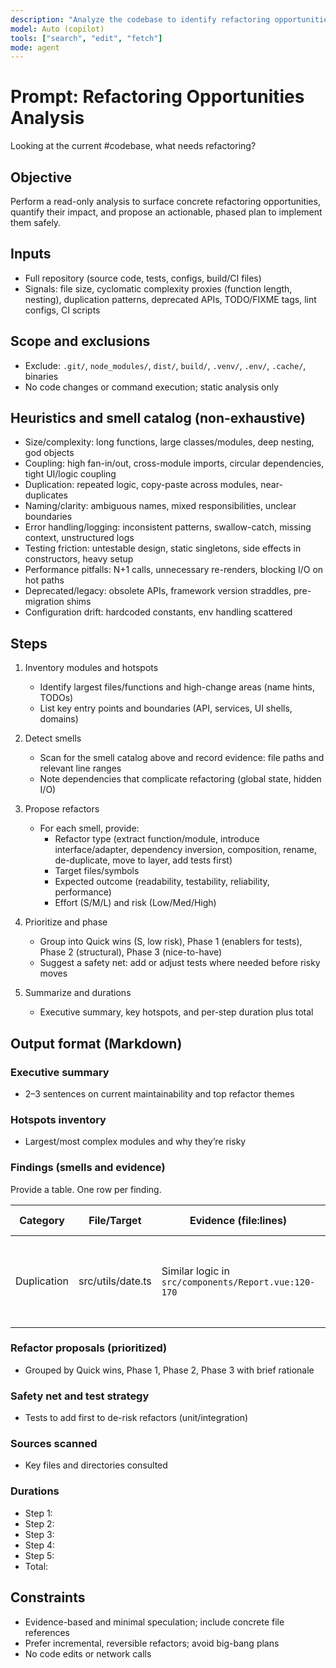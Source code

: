 ```yaml
---
description: "Analyze the codebase to identify refactoring opportunities with evidence, impact, and a prioritized plan"
model: Auto (copilot)
tools: ["search", "edit", "fetch"]
mode: agent
---
```


# Prompt: Refactoring Opportunities Analysis

Looking at the current #codebase, what needs refactoring?

## Objective

Perform a read-only analysis to surface concrete refactoring opportunities, quantify their impact, and propose an actionable, phased plan to implement them safely.

## Inputs

- Full repository (source code, tests, configs, build/CI files)
- Signals: file size, cyclomatic complexity proxies (function length, nesting), duplication patterns, deprecated APIs, TODO/FIXME tags, lint configs, CI scripts

## Scope and exclusions

- Exclude: `.git/`, `node_modules/`, `dist/`, `build/`, `.venv/`, `.env/`, `.cache/`, binaries
- No code changes or command execution; static analysis only

## Heuristics and smell catalog (non-exhaustive)

- Size/complexity: long functions, large classes/modules, deep nesting, god objects
- Coupling: high fan-in/out, cross-module imports, circular dependencies, tight UI/logic coupling
- Duplication: repeated logic, copy-paste across modules, near-duplicates
- Naming/clarity: ambiguous names, mixed responsibilities, unclear boundaries
- Error handling/logging: inconsistent patterns, swallow-catch, missing context, unstructured logs
- Testing friction: untestable design, static singletons, side effects in constructors, heavy setup
- Performance pitfalls: N+1 calls, unnecessary re-renders, blocking I/O on hot paths
- Deprecated/legacy: obsolete APIs, framework version straddles, pre-migration shims
- Configuration drift: hardcoded constants, env handling scattered

## Steps

1. Inventory modules and hotspots

   - Identify largest files/functions and high-change areas (name hints, TODOs)
   - List key entry points and boundaries (API, services, UI shells, domains)

2. Detect smells

   - Scan for the smell catalog above and record evidence: file paths and relevant line ranges
   - Note dependencies that complicate refactoring (global state, hidden I/O)

3. Propose refactors

   - For each smell, provide:
     - Refactor type (extract function/module, introduce interface/adapter, dependency inversion, composition, rename, de-duplicate, move to layer, add tests first)
     - Target files/symbols
     - Expected outcome (readability, testability, reliability, performance)
     - Effort (S/M/L) and risk (Low/Med/High)

4. Prioritize and phase

   - Group into Quick wins (S, low risk), Phase 1 (enablers for tests), Phase 2 (structural), Phase 3 (nice-to-have)
   - Suggest a safety net: add or adjust tests where needed before risky moves

5. Summarize and durations
   - Executive summary, key hotspots, and per-step duration plus total

## Output format (Markdown)

### Executive summary

- 2–3 sentences on current maintainability and top refactor themes

### Hotspots inventory

- Largest/most complex modules and why they’re risky

### Findings (smells and evidence)

Provide a table. One row per finding.

| Category    | File/Target       | Evidence (file:lines)                                | Impact                     | Proposed refactor                                   | Effort | Risk |
| ----------- | ----------------- | ---------------------------------------------------- | -------------------------- | --------------------------------------------------- | ------ | ---- |
| Duplication | src/utils/date.ts | Similar logic in `src/components/Report.vue:120-170` | Bug risk, maintenance cost | Extract shared date formatting util; dedupe callers | S      | Low  |

### Refactor proposals (prioritized)

- Grouped by Quick wins, Phase 1, Phase 2, Phase 3 with brief rationale

### Safety net and test strategy

- Tests to add first to de-risk refactors (unit/integration)

### Sources scanned

- Key files and directories consulted

### Durations

- Step 1: <duration>
- Step 2: <duration>
- Step 3: <duration>
- Step 4: <duration>
- Step 5: <duration>
- Total: <duration>

## Constraints

- Evidence-based and minimal speculation; include concrete file references
- Prefer incremental, reversible refactors; avoid big-bang plans
- No code edits or network calls
